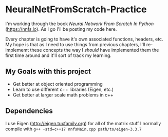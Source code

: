 # NeuralNetFromScratch-Practice
I'm working through the book *Neural Network From Scratch In Python* (https://nnfs.io). As I go I'll be posting my code here.

Every chapter is going to have it's own associated functions, headers, etc. My hope is that as I need to use things from previous chapters, I'll re-implememt these concepts the way I *should* have implemented them the first time around and it'll sort of track my learning.

## My Goals with this project
- Get better at object oriented programming
- Learn to use different c++ libraries (Eigen, etc.)
- Get better at larger scale math problems in c++

## Dependencies

I use Eigen (http://eigen.tuxfamily.org) for all of the matrix stuff
I normally compile with ```g++ -std=c++17 nnfsMain.cpp path/to/eigen-3.3.7```


